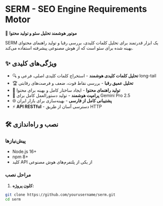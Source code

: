 # SERM - SEO Engine Requirements Motor

🚀 **موتور هوشمند تحلیل سئو و تولید محتوا**

SERM یک ابزار قدرتمند برای تحلیل کلمات کلیدی، بررسی رقبا و تولید راهنمای محتوای بهینه شده برای سئو است که از هوش مصنوعی پیشرفته استفاده می‌کند.

## ✨ ویژگی‌های کلیدی

- 🔍 **تحلیل کلمات کلیدی هوشمند** - استخراج کلمات کلیدی اصلی، فرعی و long-tail
- 🏆 **تحلیل عمیق رقبا** - بررسی نقاط قوت، ضعف و فرصت‌های رقابتی
- 📝 **تولید راهنمای محتوا** - ایجاد ساختار کامل و بهینه برای محتوا
- 🤖 **پرامپت هوشمند** - تولید دستورالعمل کامل برای Gemini Pro 2.5
- 🌐 **پشتیبانی کامل از فارسی** - بهینه‌سازی برای بازار ایران
- ⚡ **API RESTful** - دسترسی آسان از طریق HTTP

## 🛠️ نصب و راه‌اندازی

### پیش‌نیازها
- Node.js 16+ 
- npm 8+
- کلید API از یکی از پلتفرم‌های هوش مصنوعی

### مراحل نصب

1. **کلون پروژه:**
```bash
git clone https://github.com/yourusername/serm.git
cd serm